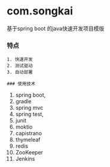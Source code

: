 # com.songkai

基于spring boot 的java快速开发项目模版

### 特点
```
1. 快速开发
2. 测试驱动
3. 自动部署

### 使用技术
```
1. spring boot,
2. gradle
3. spring mvc
4. spring test,
5. junit
6. moktio
7. capistrano
8. thymeleaf
9. redis
10. ZooKeeper
11. Jenkins

